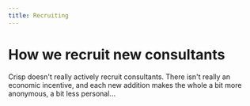 ```yaml
---
title: Recruiting
---
```


How we recruit new consultants
===
Crisp doesn't really actively recruit consultants. There isn't really an economic incentive, and each new addition makes the whole a bit more anonymous, a bit less personal...
